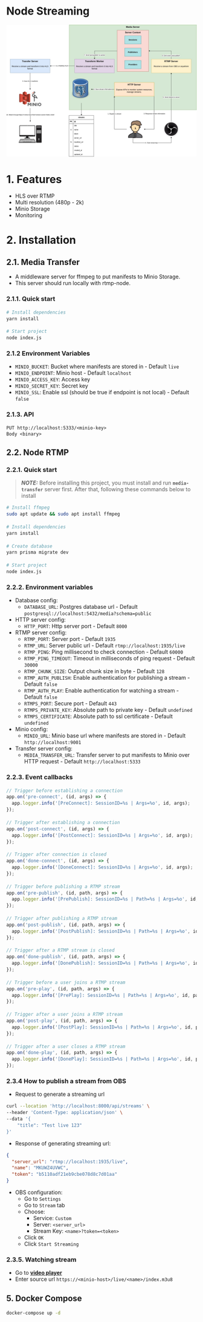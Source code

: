 # Node Streaming

![System Design](./assets/system-design.jpg)

# 1. Features

- HLS over RTMP
- Multi resolution (480p - 2k)
- Minio Storage
- Monitoring

# 2. Installation

## 2.1. Media Transfer

- A middleware server for ffmpeg to put manifests to Minio Storage.
- This server should run locally with rtmp-node.

### 2.1.1. Quick start

```bash
# Install dependencies
yarn install

# Start project
node index.js
```

### 2.1.2 Environment Variables

- `MINIO_BUCKET`: Bucket where manifests are stored in - Default `live`
- `MINIO_ENDPOINT`: Minio host - Default `localhost`
- `MINIO_ACCESS_KEY`: Access key
- `MINIO_SECRET_KEY`: Secret key
- `MINIO_SSL`: Enable ssl (should be true if endpoint is not local) - Default `false`

### 2.1.3. API

```
PUT http://localhost:5333/<minio-key>
Body <binary>
```

## 2.2. Node RTMP

### 2.2.1. Quick start

> **_NOTE:_** Before installing this project, you must install and run **`media-transfer`** server first.
> After that, following these commands below to install

```bash
# Install ffmpeg
sudo apt update && sudo apt install ffmpeg

# Install dependencies
yarn install

# Create database
yarn prisma migrate dev

# Start project
node index.js
```

### 2.2.2. Environment variables

- Database config:
  - `DATABASE_URL`: Postgres database url - Default `postgresql://localhost:5432/media?schema=public`
- HTTP server config:
  - `HTTP_PORT`: Http server port - Default `8000`
- RTMP server config:
  - `RTMP_PORT`: Server port - Default `1935`
  - `RTMP_URL`: Server public url - Default `rtmp://localhost:1935/live`
  - `RTMP_PING`: Ping millisecond to check connection - Default `60000`
  - `RTMP_PING_TIMEOUT`: Timeout in milliseconds of ping request - Default `30000`
  - `RTMP_CHUNK_SIZE`: Output chunk size in byte - Default `128`
  - `RTMP_AUTH_PUBLISH`: Enable authentication for publishing a stream - Default `false`
  - `RTMP_AUTH_PLAY`: Enable authentication for watching a stream - Default `false`
  - `RTMPS_PORT`: Secure port - Default `443`
  - `RTMPS_PRIVATE_KEY`: Absolute path to private key - Default `undefined`
  - `RTMPS_CERTIFICATE`: Absolute path to ssl certificate - Default `undefined`
- Minio config:
  - `MINIO_URL`: Minio base url where manifests are stored in - Default `http://localhost:9001`
- Transfer server config:
  - `MEDIA_TRANSFER_URL`: Transfer server to put manifests to Minio over HTTP request - Default `http://localhost:5333`

### 2.2.3. Event callbacks

```js
// Trigger before establishing a connection
app.on('pre-connect', (id, args) => {
  app.logger.info('[PreConnect]: SessionID=%s | Args=%o', id, args);
});

// Trigger after establishing a connection
app.on('post-connect', (id, args) => {
  app.logger.info('[PostConnect]: SessionID=%s | Args=%o', id, args);
});

// Trigger after connection is closed
app.on('done-connect', (id, args) => {
  app.logger.info('[DoneConnect]: SessionID=%s | Args=%o', id, args);
});

// Trigger before publishing a RTMP stream
app.on('pre-publish', (id, path, args) => {
  app.logger.info('[PrePublish]: SessionID=%s | Path=%s | Args=%o', id, path, args);
});

// Trigger after publishing a RTMP stream
app.on('post-publish', (id, path, args) => {
  app.logger.info('[PostPublish]: SessionID=%s | Path=%s | Args=%o', id, path, args);
});

// Trigger after a RTMP stream is closed
app.on('done-publish', (id, path, args) => {
  app.logger.info('[DonePublish]: SessionID=%s | Path=%s | Args=%o', id, path, args);
});

// Trigger before a user joins a RTMP stream
app.on('pre-play', (id, path, args) => {
  app.logger.info('[PrePlay]: SessionID=%s | Path=%s | Args=%o', id, path, args);
});

// Trigger after a user joins a RTMP stream
app.on('post-play', (id, path, args) => {
  app.logger.info('[PostPlay]: SessionID=%s | Path=%s | Args=%o', id, path, args);
});

// Trigger after a user closes a RTMP stream
app.on('done-play', (id, path, args) => {
  app.logger.info('[DonePlay]: SessionID=%s | Path=%s | Args=%o', id, path, args);
});
```

### 2.3.4 How to publish a stream from OBS

- Request to generate a streaming url

```bash
curl --location 'http://localhost:8000/api/streams' \
--header 'Content-Type: application/json' \
--data '{
    "title": "Test live 123"
}'
```

- Response of generating streaming url:

```json
{
  "server_url": "rtmp://localhost:1935/live",
  "name": "MKUWZ4UVWC",
  "token": "b5110adf21eb9cbe078d8c7d01aa"
}
```

- OBS configuration:
  - Go to `Settings`
  - Go to `Stream` tab
  - Choose:
    - Service: `Custom`
    - Server: `<server_url>`
    - Stream Key: `<name>?token=<token>`
  - Click `OK`
  - Click `Start Streaming`

### 2.3.5. Watching stream

- Go to [**video player**](https://videojs-http-streaming.netlify.app/?debug=false&autoplay=false&muted=false&fluid=false&minified=false&sync-workers=false&liveui=true&llhls=true&url=https%3A%2F%2Fd2zihajmogu5jn.cloudfront.net%2Fbipbop-advanced%2Fbipbop_16x9_variant.m3u8&type=application%2Fx-mpegurl&keysystems=&buffer-water=false&exact-manifest-timings=false&pixel-diff-selector=false&network-info=false&dts-offset=false&override-native=true&preload=auto&mirror-source=true&forced-subtitles=false)
- Enter source url `https://<minio-host>/live/<name>/index.m3u8`

## 5. Docker Compose

```bash
docker-compose up -d
```
